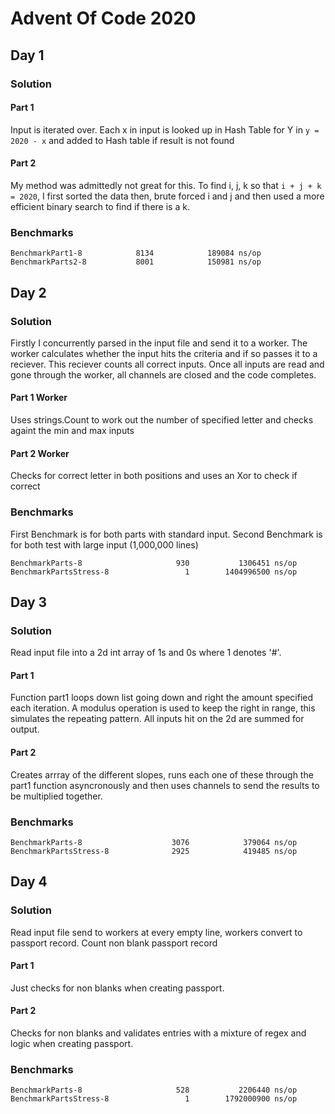 # Advent Of Code 2020

## Day 1
### Solution
#### Part 1
Input is iterated over. Each x in input is looked up in Hash Table for Y in `y = 2020 - x` and added to Hash table if result is not found
#### Part 2
My method was admittedly not great for this. To find i, j, k so that `i + j + k = 2020`, I first sorted the data then, brute forced i and j and then used a more efficient binary search to find if there is a k.
### Benchmarks
```
BenchmarkPart1-8            8134            189084 ns/op
BenchmarkParts2-8           8001            150981 ns/op
```

## Day 2
### Solution
Firstly I concurrently parsed in the input file and send it to a worker. The worker calculates whether the input hits the criteria and if so passes it to a reciever. This reciever counts all correct inputs. Once all inputs are read and gone through the worker, all channels are closed and the code completes.
#### Part 1 Worker
Uses strings.Count to work out the number of specified letter and checks againt the min and max inputs
#### Part 2 Worker
Checks for correct letter in both positions and uses an Xor to check if correct
### Benchmarks
First Benchmark is for both parts with standard input. Second Benchmark is for both test with large input (1,000,000 lines)
```
BenchmarkParts-8                     930           1306451 ns/op
BenchmarkPartsStress-8                 1        1404996500 ns/op
```

## Day 3
### Solution
Read input file into a 2d int array of 1s and 0s where 1 denotes '#'. 
#### Part 1
Function part1 loops down list going down and right the amount specified each iteration. A modulus operation is used to keep the right in range, this simulates the repeating pattern. All inputs hit on the 2d are summed for output.
#### Part 2
Creates arrray of the different slopes, runs each one of these through the part1 function asyncronously and then uses channels to send the results to be multiplied together.
### Benchmarks
```
BenchmarkParts-8                    3076            379064 ns/op
BenchmarkPartsStress-8              2925            419485 ns/op
```

## Day 4
### Solution
Read input file send to workers at every empty line, workers convert to passport record. Count non blank passport record 
#### Part 1
Just checks for non blanks when creating passport.
#### Part 2
Checks for non blanks and validates entries with a mixture of regex and logic when creating passport.
### Benchmarks
```
BenchmarkParts-8                     528           2206440 ns/op
BenchmarkPartsStress-8                 1        1792000900 ns/op
```